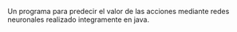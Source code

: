 Un programa para predecir el valor de las acciones mediante redes neuronales realizado integramente en java.